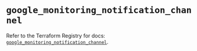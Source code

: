 # `google_monitoring_notification_channel`

Refer to the Terraform Registry for docs: [`google_monitoring_notification_channel`](https://registry.terraform.io/providers/hashicorp/google/6.26.0/docs/resources/monitoring_notification_channel).
